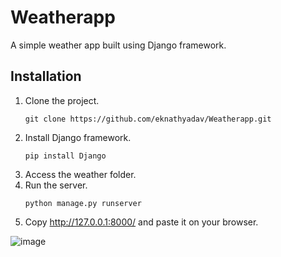 # Weatherapp
A simple weather app built using Django framework.
## Installation
1. Clone the project.
   ```
   git clone https://github.com/eknathyadav/Weatherapp.git
   ```
2. Install Django framework.
   ```
   pip install Django
   ```
3. Access the weather folder.
4. Run the server.
   ```
   python manage.py runserver
   ```
5. Copy http://127.0.0.1:8000/  and paste it on your browser.



![image](https://user-images.githubusercontent.com/48616375/102485005-085fe200-408d-11eb-8af1-454e7f0f4153.png)

